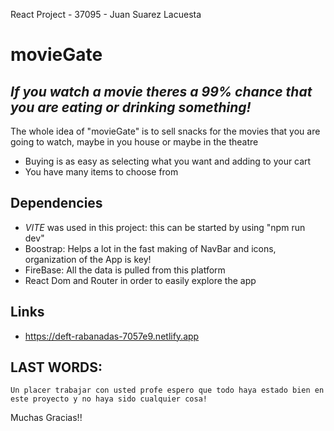 React Project - 37095 - Juan Suarez Lacuesta

# movieGate
## _If you watch a movie theres a 99% chance that you are eating or drinking something!_

The whole idea of "movieGate" is to sell snacks for the movies that you are going to watch, maybe in you house or maybe in the theatre

- Buying is as easy as selecting what you want and adding to your cart
- You have many items to choose from

## Dependencies

- _VITE_ was used in this project: this can be started by using "npm run dev"
- Boostrap: Helps a lot in the fast making of NavBar and icons, organization of the App is key!
- FireBase: All the data is pulled from this platform
- React Dom and Router in order to easily explore the app

## Links
- https://deft-rabanadas-7057e9.netlify.app


## LAST WORDS:
    Un placer trabajar con usted profe espero que todo haya estado bien en este proyecto y no haya sido cualquier cosa!


Muchas Gracias!!
